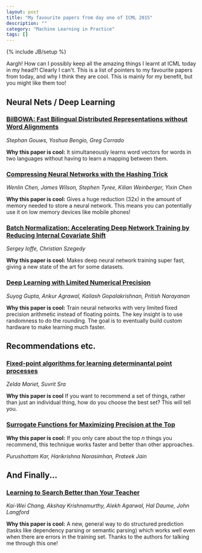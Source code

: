 ```yaml
---
layout: post
title: "My favourite papers from day one of ICML 2015"
description: ""
category: "Machine Learning in Practice"
tags: []
---
```

{% include JB/setup %}

Aargh! How can I possibly keep all the amazing things I learnt at ICML
today in my head?! Clearly I can't. This is a list of pointers to my
favourite papers from today, and why I think they are cool. This is
mainly for my benefit, but you might like them too!

Neural Nets / Deep Learning
---------------------------

### [BilBOWA: Fast Bilingual Distributed Representations without Word Alignments](http://jmlr.org/proceedings/papers/v37/gouws15.pdf)

*Stephan Gouws, Yoshua Bengio, Greg Corrado*

**Why this paper is cool:** It simultaneously learns word vectors for
  words in two languages without having to learn a mapping between
  them.
  
### [Compressing Neural Networks with the Hashing Trick](http://jmlr.org/proceedings/papers/v37/chenc15.pdf)

*Wenlin Chen, James Wilson, Stephen Tyree, Kilian Weinberger, Yixin Chen*
 
**Why this paper is cool:** Gives a huge reduction (32x) in the amount
  of memory needed to store a neural network. This means you can
  potentially use it on low memory devices like mobile phones!
  

### [Batch Normalization: Accelerating Deep Network Training by Reducing Internal Covariate Shift](http://jmlr.org/proceedings/papers/v37/ioffe15.pdf)

*Sergey Ioffe, Christian Szegedy*

**Why this paper is cool:** Makes deep neural network training super
  fast, giving a new state of the art for some datasets.
  
### [Deep Learning with Limited Numerical Precision](http://jmlr.org/proceedings/papers/v37/gupta15.pdf)

*Suyog Gupta, Ankur Agrawal, Kailash Gopalakrishnan, Pritish Narayanan*

**Why this paper is cool:** Train neural networks with very limited
  fixed precision arithmetic instead of floating points. The key
  insight is to use randomness to do the rounding. The goal is to
  eventually build custom hardware to make learning much faster.

Recommendations etc.
--------------------

### [Fixed-point algorithms for learning determinantal point processes](http://jmlr.org/proceedings/papers/v37/mariet15.pdf)
	
*Zelda Mariet, Suvrit Sra*

**Why this paper is cool** If you want to recommend a set of things,
  rather than just an individual thing, how do you choose the best
  set? This will tell you.
  
### [Surrogate Functions for Maximizing Precision at the Top](http://jmlr.org/proceedings/papers/v37/kar15.pdf)

**Why this paper is cool:** If you only care about the top *n* things
  you recommend, this technique works faster and better than other
  approaches.

*Purushottam Kar, Harikrishna Narasimhan, Prateek Jain*


And Finally...
--------------

### [Learning to Search Better than Your Teacher](http://jmlr.org/proceedings/papers/v37/changb15.pdf)

*Kai-Wei Chang, Akshay Krishnamurthy, Alekh Agarwal, Hal Daume, John Langford*

**Why this paper is cool:** A new, general way to do structured
  prediction (tasks like dependency parsing or semantic parsing) which
  works well even when there are errors in the training set. Thanks to
  the authors for talking me through this one!
